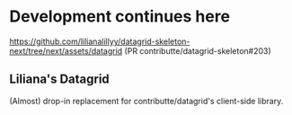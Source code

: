# Development continues here
https://github.com/lilianalillyy/datagrid-skeleton-next/tree/next/assets/datagrid (PR contributte/datagrid-skeleton#203)

## Liliana's Datagrid

(Almost) drop-in replacement for contributte/datagrid's client-side library.
